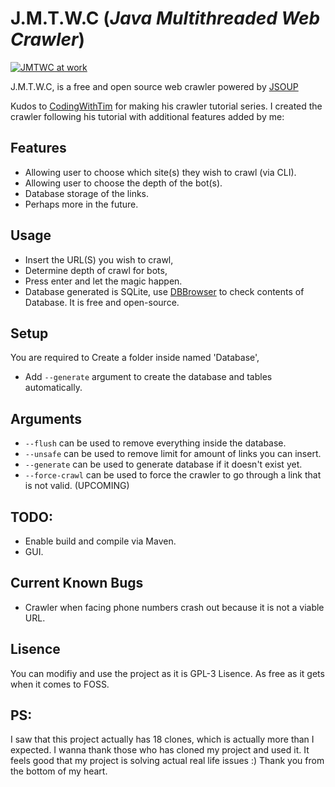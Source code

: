 # J.M.T.W.C (_Java Multithreaded Web Crawler_)
[![JMTWC at work](https://iili.io/4TvVDX.md.png)](https://freeimage.host/i/4TvVDX)


J.M.T.W.C, is a free and open source web crawler powered by [JSOUP](https://jsoup.org/)

Kudos to [CodingWithTim](https://www.youtube.com/c/CodingWithTim) for making his crawler tutorial series. I created the crawler following his tutorial with additional features added by me:
 
## Features
- Allowing user to choose which site(s) they wish to crawl (via CLI).
- Allowing user to choose the depth of the bot(s).
- Database storage of the links.
- Perhaps more in the future.

## Usage
- Insert the URL(S) you wish to crawl,
- Determine depth of crawl for bots,
- Press enter and let the magic happen.
- Database generated is SQLite, use [DBBrowser](https://sqlitebrowser.org/) to check contents of Database. It is free and open-source.

## Setup
You are required to Create a folder inside named 'Database',
- Add `--generate` argument to create the database and tables automatically.

## Arguments 
- `--flush` can be used to remove everything inside the database.
- `--unsafe` can be used to remove limit for amount of links you can insert.
- `--generate` can be used to generate database if it doesn't exist yet.
- `--force-crawl` can be used to force the crawler to go through a link that is not valid. (UPCOMING)

## TODO:
- Enable build and compile via Maven.
- GUI.

## Current Known Bugs
- Crawler when facing phone numbers crash out because it is not a viable URL.

## Lisence
You can modifiy and use the project as it is GPL-3 Lisence. As free as it gets when it comes to FOSS.

## PS:
I saw that this project actually has 18 clones, which is actually more than I expected. I wanna thank those who has cloned my project and used it. It feels good that my project is solving actual real life issues :) Thank you from the bottom of my heart.
